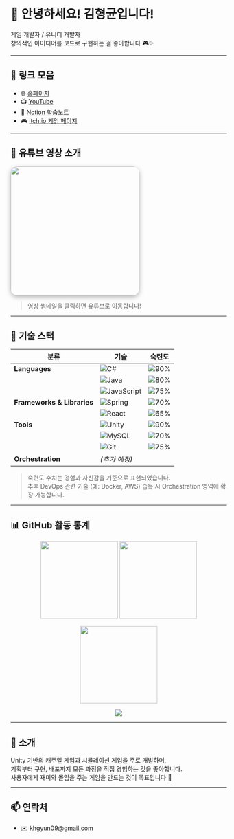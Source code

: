 # 👋 안녕하세요! 김형균입니다!

게임 개발자 / 유니티 개발자  
창의적인 아이디어를 코드로 구현하는 걸 좋아합니다 🎮✨

---

## 🔗 링크 모음

- 🌐 [홈페이지](http://edcvfr8060.dothome.co.kr/)
- 📺 [YouTube](https://www.youtube.com/@Cloud_093)
- 📓 [Notion 학습노트](https://invited-airmail-95b.notion.site/1a665bf5839780deb0cefb8a46d13d81)
- 🎮 [itch.io 게임 페이지](https://lookiesr.itch.io/)

---

## 🎥 유튜브 영상 소개

<a href="https://www.youtube.com/watch?v=S67mFTphJb0" target="_blank">
  <img src="https://img.youtube.com/vi/S67mFTphJb0/hqdefault.jpg" 
       width="300" 
       style="border-radius: 15px; box-shadow: 0 4px 12px rgba(0,0,0,0.3);">
</a>

> 영상 썸네일을 클릭하면 유튜브로 이동합니다!

---

## 🧰 기술 스택

| 분류 | 기술 | 숙련도 |
|------|------|--------|
| **Languages** | ![C#](https://img.shields.io/badge/C%23-239120?style=flat-square&logo=c-sharp&logoColor=white) | ![90%](https://progress-bar.dev/90/) |
|  | ![Java](https://img.shields.io/badge/Java-007396?style=flat-square&logo=java&logoColor=white) | ![80%](https://progress-bar.dev/80/) |
|  | ![JavaScript](https://img.shields.io/badge/JavaScript-F7DF1E?style=flat-square&logo=javascript&logoColor=black) | ![75%](https://progress-bar.dev/75/) |
| **Frameworks & Libraries** | ![Spring](https://img.shields.io/badge/Spring-6DB33F?style=flat-square&logo=spring&logoColor=white) | ![70%](https://progress-bar.dev/70/) |
|  | ![React](https://img.shields.io/badge/React-61DAFB?style=flat-square&logo=react&logoColor=black) | ![65%](https://progress-bar.dev/65/) |
| **Tools** | ![Unity](https://img.shields.io/badge/Unity-100000?style=flat-square&logo=unity&logoColor=white) | ![90%](https://progress-bar.dev/90/) |
|  | ![MySQL](https://img.shields.io/badge/MySQL-4479A1?style=flat-square&logo=mysql&logoColor=white) | ![70%](https://progress-bar.dev/70/) |
|  | ![Git](https://img.shields.io/badge/Git-F05032?style=flat-square&logo=git&logoColor=white) | ![75%](https://progress-bar.dev/75/) |
| **Orchestration** | _(추가 예정)_ |  |

> 숙련도 수치는 경험과 자신감을 기준으로 표현되었습니다.  
> 추후 DevOps 관련 기술 (예: Docker, AWS) 습득 시 Orchestration 영역에 확장 가능합니다.

---


## 📊 GitHub 활동 통계

<p align="center">
  <img src="https://github-readme-stats.vercel.app/api?username=Lookies09&show_icons=true&theme=radical" height="180"/>
  <img src="https://github-readme-stats.vercel.app/api/top-langs/?username=Lookies09&layout=compact&theme=radical" height="180"/>
</p>

<p align="center">
  <img src="https://streak-stats.demolab.com?user=Lookies09&theme=radical" height="180" />
</p>

<p align="center">
  <img src="https://komarev.com/ghpvc/?username=Lookies09&color=blue" />
</p>

---

## 🧾 소개

Unity 기반의 캐주얼 게임과 시뮬레이션 게임을 주로 개발하며,  
기획부터 구현, 배포까지 모든 과정을 직접 경험하는 것을 좋아합니다.  
사용자에게 재미와 몰입을 주는 게임을 만드는 것이 목표입니다 🎯

---

## 📫 연락처

- ✉️ khgyun09@gmail.com
